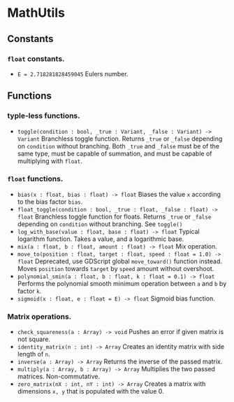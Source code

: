 # MathUtils
## Constants
### `float` constants.
* `E = 2.718281828459045` Eulers number.

## Functions
### typle-less functions.
* `toggle(condition : bool, _true : Variant, _false : Variant) -> Variant` Branchless toggle function. Returns `_true` or `_false` depending on `condition` without branching. Both `_true` and `_false` must be of the same type, must be capable of summation, and must be capable of multiplying with `float`.

### `float` functions.
* `bias(x : float, bias : float) -> float` Biases the value `x` according to the bias factor `bias`.
* `float_toggle(condition : bool, _true : float, _false : float) -> float` Branchless toggle function for floats. Returns `_true` or `_false` depending on `condition` without branching. See `toggle()`
* `log_with_base(value : float, base : float) -> float` Typical logarithm function. Takes a value, and a logarithmic base.
* `mix(a : float, b : float, amount : float) -> float` Mix operation.
* `move_to(position : float, target : float, speed : float = 1.0) -> float` Deprecated, use GDScript global `move_toward()` function instead. Moves `position` towards `target` by `speed` amount without overshoot.
* `polynomial_smin(a : float, b : float, k : float = 0.1) -> float` Performs the polynomial smooth minimum operation between `a` and `b` by factor `k`.
* `sigmoid(x : float, e : float = E) -> float` Sigmoid bias function.

### Matrix operations.
* `check_squareness(a : Array) -> void` Pushes an error if given matrix is not square.
* `identity_matrix(n : int) -> Array` Creates an identity matrix with side length of `n`.
* `inverse(a : Array) -> Array` Returns the inverse of the passed matrix.
* `multiply(a : Array, b : Array) -> Array` Multiplies the two passed matrices. Non-commutative.
* `zero_matrix(nX : int, nY : int) -> Array` Creates a matrix with dimensions `x, y` that is populated with the value 0.
